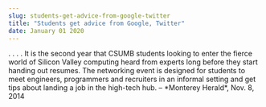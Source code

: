 ```yaml
---
slug: students-get-advice-from-google-twitter
title: "Students get advice from Google, Twitter"
date: January 01 2020
---
```


<p>. . . . It is the second year that CSUMB students looking to enter the fierce world of Silicon Valley computing heard from experts long before they start handing out resumes. The networking event is designed for students to meet engineers, programmers and recruiters in an informal setting and get tips about landing a job in the high&#45;tech hub. – &#42;Monterey Herald&#42;, Nov. 8, 2014
</p>
